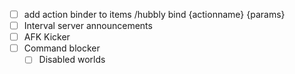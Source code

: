 - [ ] add action binder to items /hubbly bind {actionname} {params}
- [ ] Interval server announcements
- [ ] AFK Kicker
- [ ] Command blocker
	- [ ] Disabled worlds